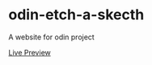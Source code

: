 # odin-etch-a-skecth
A website for odin project

[Live Preview](https://msaidg.github.io/odin-etch-a-skecth/)